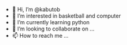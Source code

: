 - 👋 Hi, I’m @kabutob
- 👀 I’m interested in basketball and computer
- 🌱 I’m currently learning python
- 💞️ I’m looking to collaborate on ...
- 📫 How to reach me ...

<!---
kabutob/kabutob is a ✨ special ✨ repository because its `README.md` (this file) appears on your GitHub profile.
You can click the Preview link to take a look at your changes.
--->
